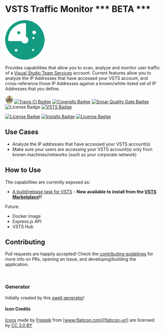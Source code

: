 # VSTS Traffic Monitor *** BETA ***
![logo][logo-image]  

Provides capabilities that allow you to scan, analyze and monitor user traffic of a [Visual Studio Team Services][vsts-url] account. Current features allow you to analyze the IP Addresses that have accessed your VSTS account, and cross-reference those IP Addresses against a known/white-listed set of IP Addresses that you define.

<img src="docs/images/TravisCI-Mascot-2.png" width="25" height="25" /> [![Travis CI Badge][travis-ci-build-status-badge]][travis-ci-url]
[![Coveralls Badge][coveralls-badge]][coveralls-url]
[![Sonar Quality Gate Badge][sonar-quality-gate-badge]][sonar-url]
![License Badge][license-badge]
[![VSTS Badge][supercharge-vsts-badge]][vsts-url]  

[![License Badge][marketplace-version-badge]][ext-marketplace-url] 
[![Installs Badge][marketplace-installs-badge]][ext-marketplace-url]
[![License Badge][marketplace-rating-badge]][ext-marketplace-url]  

## Use Cases
- Analyze the IP addresses that have accessed your VSTS account(s)
- Make sure your users are accessing your VSTS account(s) only from known machines/networks (such as your corporate network)
  
## How to Use
The capabilities are currently exposed as:
- [A build/release task for VSTS][ext-marketplace-url] - **Now available to install from the [VSTS Marketplace][ext-marketplace-url]!!**

Future:
- Docker image
- Express.js API
- VSTS Hub

## Contributing
Pull requests are happily accepted! Check the [contributing guidelines][contributingmd] for more info on PRs, opening an Issue, and developing/building the application.  
  
<br />

### Generator
Initially created by this [swell generator][parent-generator-url]!  

#### Icon Credits
[Icons][vsts-task-icons] made by [Freepik][icon-author-url] from [www.flaticon.com][flaticon-url] are licensed by [CC 3.0 BY][cc3-url]

[parent-generator-url]: https://github.com/swellaby/generator-swell
[logo-image]: docs/images/icons/task-swell-green-128.png
[vsts-url]: https://www.visualstudio.com/team-services/
[travis-ci-build-status-badge]: https://travis-ci.org/swellaby/vsts-traffic-monitor.svg?branch=master
[travis-ci-url]: https://travis-ci.org/swellaby/vsts-traffic-monitor
[travis-ci-logo]: docs/images/TravisCI-Mascot-2.png
[supercharge-vsts-badge]: https://img.shields.io/badge/Supercharged%20By-VS%20Team%20Services-blue.svg
[coveralls-badge]: https://coveralls.io/repos/github/swellaby/vsts-traffic-monitor/badge.svg
[coveralls-url]: https://coveralls.io/github/swellaby/vsts-traffic-monitor
[sonar-quality-gate-badge]: https://sonarcloud.io/api/badges/gate?key=swellaby:vsts-traffic-monitor
[sonar-url]: https://sonarcloud.io/dashboard/index/swellaby:vsts-traffic-monitor
[license-badge]: https://img.shields.io/github/license/swellaby/vsts-traffic-monitor.svg
[ext-marketplace-url]: https://marketplace.visualstudio.com/items?itemName=swellaby.ip-address-scanner
[marketplace-version-badge]: https://vsmarketplacebadge.apphb.com/version-short/swellaby.ip-address-scanner.svg
[marketplace-installs-badge]: https://vsmarketplacebadge.apphb.com/installs/swellaby.ip-address-scanner.svg
[marketplace-rating-badge]: https://vsmarketplacebadge.apphb.com/rating/swellaby.ip-address-scanner.svg
[contributingmd]: CONTRIBUTING.md
[extension-doc]: docs/VSTS-TASK.md
[vsts-marketplace-url]: https://marketplace.visualstudio.com/vsts
[icon-author-url]: http://www.freepik.com
[flaticon-url]: http://www.flaticon.com
[cc3-url]: http://creativecommons.org/licenses/by/3.0
[vsts-task-icons]: docs/images/icons
